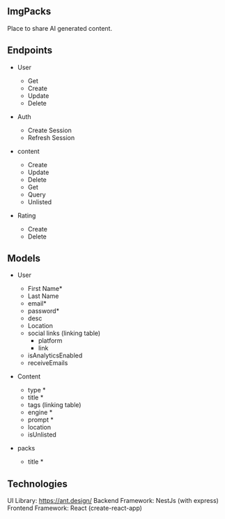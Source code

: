 ## ImgPacks

Place to share AI generated content.

## Endpoints

- User

  - Get
  - Create
  - Update
  - Delete

- Auth

  - Create Session
  - Refresh Session

- content

  - Create
  - Update
  - Delete
  - Get
  - Query
  - Unlisted

- Rating

  - Create
  - Delete

## Models

- User

  - First Name\*
  - Last Name
  - email\*
  - password\*
  - desc
  - Location
  - social links (linking table)
    - platform
    - link
  - isAnalyticsEnabled
  - receiveEmails

- Content

  - type \*
  - title \*
  - tags (linking table)
  - engine \*
  - prompt \*
  - location
  - isUnlisted

- packs
  - title \*

## Technologies

UI Library: https://ant.design/
Backend Framework: NestJs (with express)
Frontend Framework: React (create-react-app)
